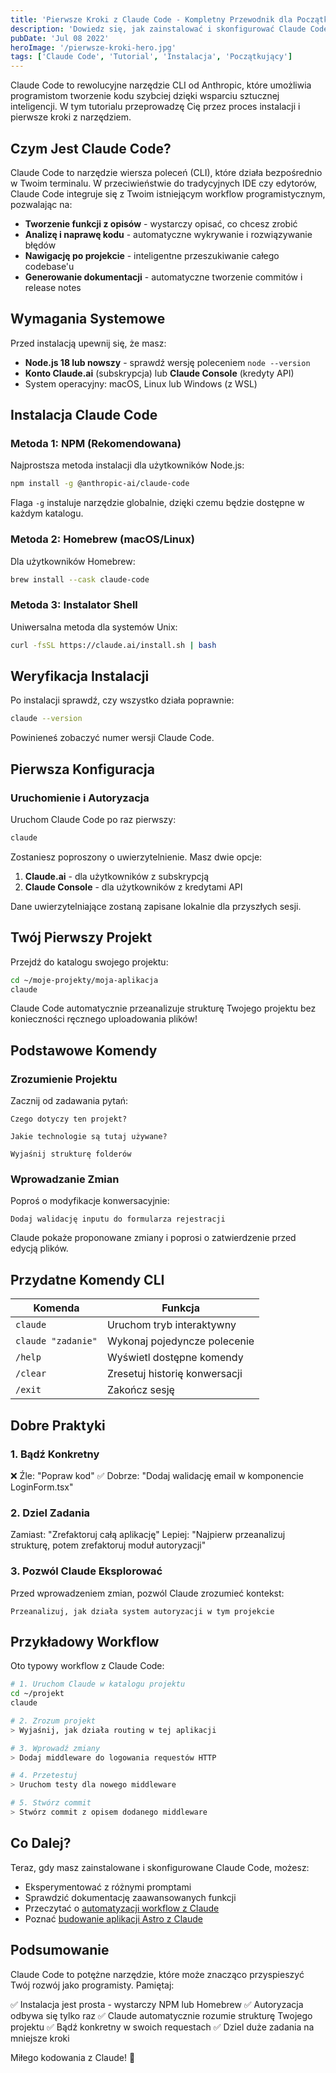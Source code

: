 ```yaml
---
title: 'Pierwsze Kroki z Claude Code - Kompletny Przewodnik dla Początkujących'
description: 'Dowiedz się, jak zainstalować i skonfigurować Claude Code, oficjalne narzędzie CLI od Anthropic. Przewodnik krok po kroku dla początkujących.'
pubDate: 'Jul 08 2022'
heroImage: '/pierwsze-kroki-hero.jpg'
tags: ['Claude Code', 'Tutorial', 'Instalacja', 'Początkujący']
---
```


Claude Code to rewolucyjne narzędzie CLI od Anthropic, które umożliwia programistom tworzenie kodu szybciej dzięki wsparciu sztucznej inteligencji. W tym tutorialu przeprowadzę Cię przez proces instalacji i pierwsze kroki z narzędziem.

## Czym Jest Claude Code?

Claude Code to narzędzie wiersza poleceń (CLI), które działa bezpośrednio w Twoim terminalu. W przeciwieństwie do tradycyjnych IDE czy edytorów, Claude Code integruje się z Twoim istniejącym workflow programistycznym, pozwalając na:

- **Tworzenie funkcji z opisów** - wystarczy opisać, co chcesz zrobić
- **Analizę i naprawę kodu** - automatyczne wykrywanie i rozwiązywanie błędów
- **Nawigację po projekcie** - inteligentne przeszukiwanie całego codebase'u
- **Generowanie dokumentacji** - automatyczne tworzenie commitów i release notes

## Wymagania Systemowe

Przed instalacją upewnij się, że masz:

- **Node.js 18 lub nowszy** - sprawdź wersję poleceniem `node --version`
- **Konto Claude.ai** (subskrypcja) lub **Claude Console** (kredyty API)
- System operacyjny: macOS, Linux lub Windows (z WSL)

## Instalacja Claude Code

### Metoda 1: NPM (Rekomendowana)

Najprostsza metoda instalacji dla użytkowników Node.js:

```bash
npm install -g @anthropic-ai/claude-code
```

Flaga `-g` instaluje narzędzie globalnie, dzięki czemu będzie dostępne w każdym katalogu.

### Metoda 2: Homebrew (macOS/Linux)

Dla użytkowników Homebrew:

```bash
brew install --cask claude-code
```

### Metoda 3: Instalator Shell

Uniwersalna metoda dla systemów Unix:

```bash
curl -fsSL https://claude.ai/install.sh | bash
```

## Weryfikacja Instalacji

Po instalacji sprawdź, czy wszystko działa poprawnie:

```bash
claude --version
```

Powinieneś zobaczyć numer wersji Claude Code.

## Pierwsza Konfiguracja

### Uruchomienie i Autoryzacja

Uruchom Claude Code po raz pierwszy:

```bash
claude
```

Zostaniesz poproszony o uwierzytelnienie. Masz dwie opcje:

1. **Claude.ai** - dla użytkowników z subskrypcją
2. **Claude Console** - dla użytkowników z kredytami API

Dane uwierzytelniające zostaną zapisane lokalnie dla przyszłych sesji.

## Twój Pierwszy Projekt

Przejdź do katalogu swojego projektu:

```bash
cd ~/moje-projekty/moja-aplikacja
claude
```

Claude Code automatycznie przeanalizuje strukturę Twojego projektu bez konieczności ręcznego uploadowania plików!

## Podstawowe Komendy

### Zrozumienie Projektu

Zacznij od zadawania pytań:

```
Czego dotyczy ten projekt?
```

```
Jakie technologie są tutaj używane?
```

```
Wyjaśnij strukturę folderów
```

### Wprowadzanie Zmian

Poproś o modyfikacje konwersacyjnie:

```
Dodaj walidację inputu do formularza rejestracji
```

Claude pokaże proponowane zmiany i poprosi o zatwierdzenie przed edycją plików.

## Przydatne Komendy CLI

| Komenda | Funkcja |
|---------|----------|
| `claude` | Uruchom tryb interaktywny |
| `claude "zadanie"` | Wykonaj pojedyncze polecenie |
| `/help` | Wyświetl dostępne komendy |
| `/clear` | Zresetuj historię konwersacji |
| `/exit` | Zakończ sesję |

## Dobre Praktyki

### 1. Bądź Konkretny

❌ Źle: "Popraw kod"
✅ Dobrze: "Dodaj walidację email w komponencie LoginForm.tsx"

### 2. Dziel Zadania

Zamiast: "Zrefaktoruj całą aplikację"
Lepiej: "Najpierw przeanalizuj strukturę, potem zrefaktoruj moduł autoryzacji"

### 3. Pozwól Claude Eksplorować

Przed wprowadzeniem zmian, pozwól Claude zrozumieć kontekst:

```
Przeanalizuj, jak działa system autoryzacji w tym projekcie
```

## Przykładowy Workflow

Oto typowy workflow z Claude Code:

```bash
# 1. Uruchom Claude w katalogu projektu
cd ~/projekt
claude

# 2. Zrozum projekt
> Wyjaśnij, jak działa routing w tej aplikacji

# 3. Wprowadź zmiany
> Dodaj middleware do logowania requestów HTTP

# 4. Przetestuj
> Uruchom testy dla nowego middleware

# 5. Stwórz commit
> Stwórz commit z opisem dodanego middleware
```

## Co Dalej?

Teraz, gdy masz zainstalowane i skonfigurowane Claude Code, możesz:

- Eksperymentować z różnymi promptami
- Sprawdzić dokumentację zaawansowanych funkcji
- Przeczytać o [automatyzacji workflow z Claude](/blog/automatyzacja-workflow-z-claude)
- Poznać [budowanie aplikacji Astro z Claude](/blog/budowanie-aplikacji-astro-z-claude)

## Podsumowanie

Claude Code to potężne narzędzie, które może znacząco przyspieszyć Twój rozwój jako programisty. Pamiętaj:

✅ Instalacja jest prosta - wystarczy NPM lub Homebrew
✅ Autoryzacja odbywa się tylko raz
✅ Claude automatycznie rozumie strukturę Twojego projektu
✅ Bądź konkretny w swoich requestach
✅ Dziel duże zadania na mniejsze kroki

Miłego kodowania z Claude! 🚀
